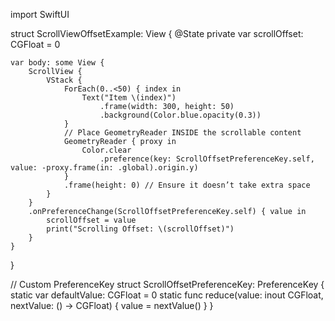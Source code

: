 import SwiftUI

struct ScrollViewOffsetExample: View {
    @State private var scrollOffset: CGFloat = 0

    var body: some View {
        ScrollView {
            VStack {
                ForEach(0..<50) { index in
                    Text("Item \(index)")
                        .frame(width: 300, height: 50)
                        .background(Color.blue.opacity(0.3))
                }
                // Place GeometryReader INSIDE the scrollable content
                GeometryReader { proxy in
                    Color.clear
                        .preference(key: ScrollOffsetPreferenceKey.self, value: -proxy.frame(in: .global).origin.y)
                }
                .frame(height: 0) // Ensure it doesn’t take extra space
            }
        }
        .onPreferenceChange(ScrollOffsetPreferenceKey.self) { value in
            scrollOffset = value
            print("Scrolling Offset: \(scrollOffset)")
        }
    }
}

// Custom PreferenceKey
struct ScrollOffsetPreferenceKey: PreferenceKey {
    static var defaultValue: CGFloat = 0
    static func reduce(value: inout CGFloat, nextValue: () -> CGFloat) {
        value = nextValue()
    }
}
